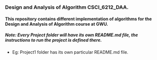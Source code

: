 ﻿### Design and Analysis of Algorithm CSCI_6212_DAA.

 #### This repository contains different implementation of algorithms for the Design and Analysis of Algorithm course at GWU.

 ##### Note: Every Project folder will have its own README.md file, the instructions to run the project is defined there.
 - Eg: Project1 folder has its own particular README.md file.
